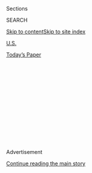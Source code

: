 <div id="app">

<div>

<div>

<div>

<div class="NYTAppHideMasthead css-1q2w90k e1suatyy0">

<div class="section css-ui9rw0 e1suatyy2">

<div class="css-eph4ug er09x8g0">

<div class="css-6n7j50">

</div>

<span class="css-1dv1kvn">Sections</span>

<div class="css-10488qs">

<span class="css-1dv1kvn">SEARCH</span>

</div>

[Skip to content](#site-content)[Skip to site
index](#site-index)

</div>

<div id="masthead-section-label" class="css-1wr3we4 eaxe0e00">

[U.S.](https://www.nytimes3xbfgragh.onion/section/us)

</div>

<div class="css-10698na e1huz5gh0">

</div>

</div>

<div id="masthead-bar-one" class="section hasLinks css-15hmgas e1csuq9d3">

<div class="css-uqyvli e1csuq9d0">

</div>

<div class="css-1uqjmks e1csuq9d1">

</div>

<div class="css-9e9ivx">

[](https://myaccount.nytimes3xbfgragh.onion/auth/login?response_type=cookie&client_id=vi)

</div>

<div class="css-1bvtpon e1csuq9d2">

[Today’s
Paper](https://www.nytimes3xbfgragh.onion/section/todayspaper)

</div>

</div>

</div>

</div>

<div data-aria-hidden="false">

<div id="site-content" data-role="main">

<div>

<div class="css-1aor85t" style="opacity:0.000000001;z-index:-1;visibility:hidden">

<div class="css-1hqnpie">

<div class="css-epjblv">

<span class="css-17xtcya">[U.S.](/section/us)</span><span class="css-x15j1o">|</span><span class="css-fwqvlz">North
Carolina Governor Signs Law Limiting Successor’s
Power</span>

</div>

<div class="css-k008qs">

<div class="css-1iwv8en">

<span class="css-18z7m18"></span>

<div>

</div>

</div>

<span class="css-1n6z4y">https://nyti.ms/2hPYhP5</span>

<div class="css-1705lsu">

<div class="css-4xjgmj">

<div class="css-4skfbu" data-role="toolbar" data-aria-label="Social Media Share buttons, Save button, and Comments Panel with current comment count" data-testid="share-tools">

  - 
  - 
  - 
  - 
    
    <div class="css-6n7j50">
    
    </div>

  - 

</div>

</div>

</div>

</div>

</div>

</div>

<div class="css-13pd83m">

</div>

<div id="top-wrapper" class="css-1sy8kpn">

<div id="top-slug" class="css-l9onyx">

Advertisement

</div>

[Continue reading the main
story](#after-top)

<div class="ad top-wrapper" style="text-align:center;height:100%;display:block;min-height:250px">

<div id="top" class="place-ad" data-position="top" data-size-key="top">

</div>

</div>

<div id="after-top">

</div>

</div>

<div id="sponsor-wrapper" class="css-1hyfx7x">

<div id="sponsor-slug" class="css-19vbshk">

Supported by

</div>

[Continue reading the main
story](#after-sponsor)

<div id="sponsor" class="ad sponsor-wrapper" style="text-align:center;height:100%;display:block">

</div>

<div id="after-sponsor">

</div>

</div>

<div class="css-1vkm6nb ehdk2mb0">

# North Carolina Governor Signs Law Limiting Successor’s Power

</div>

<div class="css-79elbk" data-testid="photoviewer-wrapper">

<div class="css-z3e15g" data-testid="photoviewer-wrapper-hidden">

</div>

<div class="css-1a48zt4 ehw59r15" data-testid="photoviewer-children">

![<span class="css-16f3y1r e13ogyst0" data-aria-hidden="true">State
Senator Mike Woodard, a Democrat, addressed a crowd of demonstrators
during a special session at the North Carolina legislature in Raleigh on
Thursday.</span><span class="css-cnj6d5 e1z0qqy90" itemprop="copyrightHolder"><span class="css-1ly73wi e1tej78p0">Credit...</span><span><span>Gerry
Broome/Associated
Press</span></span></span>](https://static01.graylady3jvrrxbe.onion/images/2016/12/17/us/17carolina1/17carolina1-articleLarge.jpg?quality=75&auto=webp&disable=upscale)

</div>

</div>

<div class="css-xt80pu e12qa4dv0">

<div class="css-18e8msd">

<div class="css-vp77d3 epjyd6m0">

<div class="css-1baulvz">

By [<span class="css-1baulvz last-byline" itemprop="name">Richard
Fausset</span>](https://www.nytimes3xbfgragh.onion/by/richard-fausset)

</div>

</div>

  - Dec. 16,
    2016

  - 
    
    <div class="css-4xjgmj">
    
    <div class="css-d8bdto" data-role="toolbar" data-aria-label="Social Media Share buttons, Save button, and Comments Panel with current comment count" data-testid="share-tools">
    
      - 
      - 
      - 
      - 
        
        <div class="css-6n7j50">
        
        </div>
    
      - 
    
    </div>
    
    </div>

</div>

</div>

<div class="section meteredContent css-1r7ky0e" name="articleBody" itemprop="articleBody">

<div class="css-1fanzo5 StoryBodyCompanionColumn">

<div class="css-53u6y8">

RALEIGH, N.C. — Amid a tense and dramatic backdrop of outrage and
frustration, North Carolina’s Republican-controlled legislature on
Friday approved a sweeping package of restrictions on the power of the
governor’s office in advance of the swearing in of the Democratic
governor-elect, Roy Cooper.

Protesters spent a second day chanting and disrupting debate, as some
were arrested and led away from the state legislative building in
plastic wrist restraints.

Democratic lawmakers repeatedly referred to the move as a “power grab”
carried out by a Republican Party upset that their candidate, Gov. Pat
McCrory, had lost the governor’s race. Republicans countered by
emphasizing that they had suffered similar indignities for many decades
when Democrats controlled the legislature here.

State Senator Chad Barefoot, a Republican, said that the changes return
“power that was grabbed during Democratic administrations in the
1990s, and some in the ’70s.”

</div>

</div>

<div class="css-1fanzo5 StoryBodyCompanionColumn">

<div class="css-53u6y8">

But some here said that Republicans’ effort to hobble the incoming
governor had few parallels in recent North Carolina history.

“Sure, the Democrats don’t have clean hands, but this is beyond anything
I’ve seen them do,” said Bob Phillips, executive director of the
nonpartisan group Common Cause North Carolina. “I think we’re in
unprecedented, uncharted territory with this.”

Two major bills were approved by the legislature Friday. One of them,
which was quickly signed by the departing Gov. Pat McCrory, a
Republican, strips future governors of their power to appoint a majority
to the State Board of Elections. The number of board members was
expanded from five to eight, with the eight members to be evenly divided
between the two major parties.

It also changes the state court system, making it more difficult for the
losers of some superior court cases to appeal directly to the
Democratic-controlled Supreme Court.

A second bill, which had not been signed by the governor as of Friday
afternoon, strips the governor of his ability to name members of the
boards of state universities, and it reduces the number of state
employees the governor can appoint from 1,500 to 425.

</div>

</div>

<div class="css-1fanzo5 StoryBodyCompanionColumn">

<div class="css-53u6y8">

Republicans, who once expanded the number of employees who serve at the
governor’s pleasure in an effort to help Mr. McCrory, originally
proposed shrinking the number of such workers to 300 in advance of Mr.
Cooper’s inauguration. The number was increased in an amendment filed by
Mr. Barefoot.

In another change, and one that could have the greatest impact in the
near term, the bill makes the governor’s cabinet appointees subject to
approval by the State Senate. Republicans currently enjoy veto-proof
majorities in the House and the Senate, and the North Carolina
governorship is historically a relatively weak office. Cabinet
appointments are one of the major ways Mr. Cooper, a moderate Democrat,
might be able to influence the direction of the state.

The moves have mobilized North Carolina’s sizable Democratic contingent,
who have been galvanized, over the last four years, by the “Moral
Mondays” protest movement led by the Rev. William Barber II, the
charismatic president of the state N.A.A.C.P.

On Friday afternoon, Mr. Barber entered the state legislative building,
triggering whoops and cheers from the roughly 200 protesters.

With the aid of a cane he made his way into the space outside the
legislative chambers, and encouraged the protesters to risk arrest by
knocking on the locked doors of the State House viewing gallery. Police
had forbidden protesters to knock.

“You have to decide if you want to in fact knock on that door,” said Mr.
Barber.

Some knocked. A number of them were arrested. The building throbbed as
the protesters chanted, “Let Us In.”

The raucous protests Friday, and the votes along strict party lines,
virtually guarantee that hyperpartisan political turmoil will continue
to be the norm in this deeply divided state. Democratic protests began
to swell here in 2013, after Mr. McCrory took office, and Republicans,
enjoying control of both the executive and legislative branches, began
rolling out an aggressive conservative agenda that limited ballot access
and, with the passage of the legislation known as House Bill 2,
curtailed gay and transgender rights.

</div>

</div>

<div class="css-1fanzo5 StoryBodyCompanionColumn">

<div class="css-53u6y8">

That law, which set off boycotts and nationwide protests, is seen as a
main reason Mr. McCrory lost his bid for a second term, despite the fact
that he presided over an improving economy. Mr. McCrory further angered
Democrats by [refusing to concede the
election](https://www.nytimes3xbfgragh.onion/2016/11/29/us/north-carolina-governor-race.html)
for nearly a month as his allies filed challenges to the election
results.

In a news conference Thursday, Mr. Cooper, the state’s veteran attorney
general, threatened to sue the legislature over the changes. “Once more,
the courts will have to clean up the mess the legislature made, but it
won’t stop us from moving North Carolina forward,” he said in a
statement on Friday.

Richard L. Hasen, a voting-rights expert and professor of law and
political science at the University of California, Irvine, has said that
the changes to the elections board could be challenged in state and
federal court. In a [blog post](https://electionlawblog.org/?p=89974),
Mr. Hasen wrote that a federal case might allege violations of the
Voting Rights Act, “in part because the legislature would potentially be
diluting minority voting power and making minority voters worse off,
just at the time that their candidate of choice (Gov. Cooper) is poised
to assume power.”

Friday’s debates at times found Republicans arguing that they could make
the changes, and Democrats questioning whether they should. Mr.
Barefoot, on the Senate floor, argued forcefully that a number of the
changes were well within the Republicans’ legal rights, citing specific
passages from the state Constitution.

State Senator Joyce Waddell, a Democrat from Mecklenburg County, echoed
many other Democrats when she complained that the matters were being
decided in a hastily called special session that allowed less
opportunity for public input than normal.

“Why are we rushing?” she said. “There’s no time to hear from voters.”

Republicans defended some of the moves as good-government reform
efforts. Representative David R. Lewis, argued that the provision
changing the elections boards will instill greater confidence in the
electoral process. In addition to changing the state board, the law will
also make the state’s 100 county elections boards four-member bodies
evenly split between the two parties. Before, they were set up so that
the governor’s party had a 2-1 majority in each.

“We have been told that one of the most important things is for our
citizenry to have confidence and faith that the elections process is
fair,” Mr. Lewis said, “and that it is overseen in a way that does not
reflect the partisan bent, if you will, of those administering the
elections.”

</div>

</div>

</div>

<div>

</div>

<div>

</div>

<div>

</div>

<div>

<div id="bottom-wrapper" class="css-1ede5it">

<div id="bottom-slug" class="css-l9onyx">

Advertisement

</div>

[Continue reading the main
story](#after-bottom)

<div id="bottom" class="ad bottom-wrapper" style="text-align:center;height:100%;display:block;min-height:90px">

</div>

<div id="after-bottom">

</div>

</div>

</div>

</div>

</div>

## Site Index

<div>

</div>

## Site Information Navigation

  - [© <span>2020</span> <span>The New York Times
    Company</span>](https://help.nytimes3xbfgragh.onion/hc/en-us/articles/115014792127-Copyright-notice)

<!-- end list -->

  - [NYTCo](https://www.nytco.com/)
  - [Contact
    Us](https://help.nytimes3xbfgragh.onion/hc/en-us/articles/115015385887-Contact-Us)
  - [Work with us](https://www.nytco.com/careers/)
  - [Advertise](https://nytmediakit.com/)
  - [T Brand Studio](http://www.tbrandstudio.com/)
  - [Your Ad
    Choices](https://www.nytimes3xbfgragh.onion/privacy/cookie-policy#how-do-i-manage-trackers)
  - [Privacy](https://www.nytimes3xbfgragh.onion/privacy)
  - [Terms of
    Service](https://help.nytimes3xbfgragh.onion/hc/en-us/articles/115014893428-Terms-of-service)
  - [Terms of
    Sale](https://help.nytimes3xbfgragh.onion/hc/en-us/articles/115014893968-Terms-of-sale)
  - [Site
    Map](https://spiderbites.nytimes3xbfgragh.onion)
  - [Help](https://help.nytimes3xbfgragh.onion/hc/en-us)
  - [Subscriptions](https://www.nytimes3xbfgragh.onion/subscription?campaignId=37WXW)

</div>

</div>

</div>

</div>
